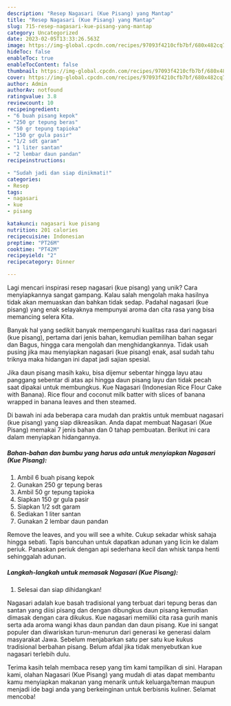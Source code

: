 ```yaml
---
description: "Resep Nagasari (Kue Pisang) yang Mantap"
title: "Resep Nagasari (Kue Pisang) yang Mantap"
slug: 715-resep-nagasari-kue-pisang-yang-mantap
category: Uncategorized
date: 2023-02-05T13:33:26.563Z
image: https://img-global.cpcdn.com/recipes/97093f4210cfb7bf/680x482cq70/nagasari-kue-pisang-foto-resep-utama.jpg
hideToc: false
enableToc: true
enableTocContent: false
thumbnail: https://img-global.cpcdn.com/recipes/97093f4210cfb7bf/680x482cq70/nagasari-kue-pisang-foto-resep-utama.jpg
cover: https://img-global.cpcdn.com/recipes/97093f4210cfb7bf/680x482cq70/nagasari-kue-pisang-foto-resep-utama.jpg
author: Admin
authorAv: notfound
ratingvalue: 3.8
reviewcount: 10
recipeingredient:
- "6 buah pisang kepok"
- "250 gr tepung beras"
- "50 gr tepung tapioka"
- "150 gr gula pasir"
- "1/2 sdt garam"
- "1 liter santan"
- "2 lembar daun pandan"
recipeinstructions:

- "Sudah jadi dan siap dinikmati!"
categories:
- Resep
tags:
- nagasari
- kue
- pisang

katakunci: nagasari kue pisang 
nutrition: 201 calories
recipecuisine: Indonesian
preptime: "PT26M"
cooktime: "PT42M"
recipeyield: "2"
recipecategory: Dinner

---
```





Lagi mencari inspirasi resep nagasari (kue pisang) yang unik? Cara menyiapkannya sangat gampang. Kalau salah mengolah maka hasilnya tidak akan memuaskan dan bahkan tidak sedap. Padahal nagasari (kue pisang) yang enak selayaknya mempunyai aroma dan cita rasa yang bisa memancing selera Kita.





Banyak hal yang sedikit banyak mempengaruhi kualitas rasa dari nagasari (kue pisang), pertama dari jenis bahan, kemudian pemilihan bahan segar dan Bagus, hingga cara mengolah dan menghidangkannya. Tidak usah pusing jika mau menyiapkan nagasari (kue pisang) enak,      asal sudah tahu triknya maka hidangan ini dapat jadi sajian spesial.














Jika daun pisang masih kaku, bisa dijemur sebentar hingga layu atau panggang sebentar di atas api hingga daun pisang layu dan tidak pecah saat dipakai untuk membungkus. Kue Nagasari (Indonesian Rice Flour Cake with Banana). Rice flour and coconut milk batter with slices of banana wrapped in banana leaves and then steamed.






Di bawah ini ada beberapa cara mudah dan praktis untuk membuat nagasari (kue pisang) yang siap dikreasikan. Anda dapat membuat Nagasari (Kue Pisang) memakai 7 jenis bahan dan 0 tahap pembuatan. Berikut ini cara dalam menyiapkan hidangannya.

<!--inarticleads1-->

##### Bahan-bahan dan bumbu yang harus ada untuk menyiapkan Nagasari (Kue Pisang):

1. Ambil 6 buah pisang kepok
1. Gunakan 250 gr tepung beras
1. Ambil 50 gr tepung tapioka
1. Siapkan 150 gr gula pasir
1. Siapkan 1/2 sdt garam
1. Sediakan 1 liter santan
1. Gunakan 2 lembar daun pandan


Remove the leaves, and you will see a white. Cukup sekadar whisk sahaja hingga sebati. Tapis bancuhan untuk dapatkan adunan yang licin ke dalam periuk. Panaskan periuk dengan api sederhana kecil dan whisk tanpa henti sehinggalah adunan. 

<!--inarticleads2-->

##### Langkah-langkah untuk memasak Nagasari (Kue Pisang):


1. Selesai dan siap dihidangkan!

Nagasari adalah kue basah tradisional yang terbuat dari tepung beras dan santan yang diisi pisang dan dengan dibungkus daun pisang kemudian dimasak dengan cara dikukus. Kue nagasari memiliki cita rasa gurih manis serta ada aroma wangi khas daun pandan dan daun pisang. Kue ini sangat populer dan diwariskan turun-menurun dari generasi ke generasi dalam masyarakat Jawa. Sebelum menjabarkan satu per satu kue kukus tradisional berbahan pisang. Belum afdal jika tidak menyebutkan kue nagasari terlebih dulu. 

Terima kasih telah membaca resep yang tim kami tampilkan di sini. Harapan kami, olahan Nagasari (Kue Pisang) yang mudah di atas dapat membantu kamu menyiapkan makanan yang menarik untuk keluarga/teman maupun menjadi ide bagi anda yang berkeinginan untuk berbisnis kuliner. Selamat mencoba!
